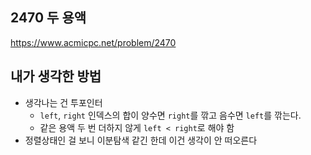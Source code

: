 ## 2470 두 용액

<https://www.acmicpc.net/problem/2470>

## 내가 생각한 방법

<!-- ![이미지](./img.png) -->

- 생각나는 건 투포인터
  - `left`, `right` 인덱스의 합이 양수면 `right`를 깎고 음수면 `left`를 깎는다.
  - 같은 용액 두 번 더하지 않게 `left < right`로 해야 함
- 정렬상태인 걸 보니 이분탐색 같긴 한데 이건 생각이 안 떠오른다
